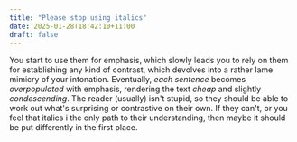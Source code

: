 ```yaml
---
title: "Please stop using italics"
date: 2025-01-28T18:42:10+11:00
draft: false
---
```


You start to use them for emphasis, which slowly leads you to rely on them for establishing any kind of contrast, which devolves into a rather lame mimicry of your intonation. Eventually, *each sentence* becomes *overpopulated* with emphasis, rendering the text *cheap* and slightly *condescending*. The reader (usually) isn't stupid, so they should be able to work out what's surprising or contrastive on their own. If they can't, or you feel that italics i the only path to their understanding, then maybe it should be put differently in the first place.
